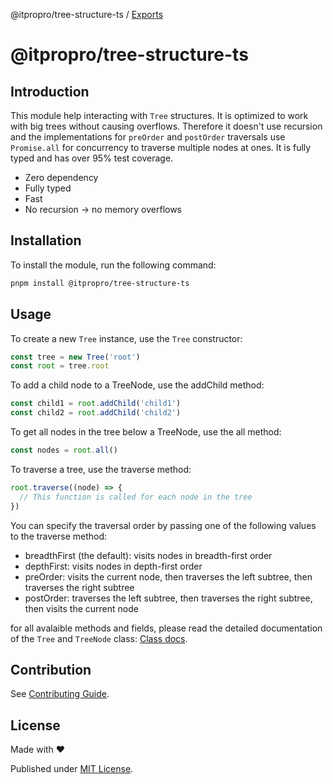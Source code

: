 @itpropro/tree-structure-ts / [Exports](modules.md)

# @itpropro/tree-structure-ts

## Introduction

This module help interacting with `Tree` structures. It is optimized to work with big trees without causing overflows. Therefore it doesn't use recursion and the implementations for `preOrder` and `postOrder` traversals use `Promise.all` for concurrency to traverse multiple nodes at ones.
It is fully typed and has over 95% test coverage.

- Zero dependency
- Fully typed
- Fast
- No recursion -> no memory overflows

## Installation

To install the module, run the following command:

```bash
pnpm install @itpropro/tree-structure-ts
```

## Usage

To create a new `Tree` instance, use the `Tree` constructor:

```typescript
const tree = new Tree('root')
const root = tree.root
```

To add a child node to a TreeNode, use the addChild method:

```typescript
const child1 = root.addChild('child1')
const child2 = root.addChild('child2')
```

To get all nodes in the tree below a TreeNode, use the all method:

```typescript
const nodes = root.all()
```

To traverse a tree, use the traverse method:

```typescript
root.traverse((node) => {
  // This function is called for each node in the tree
})
```

You can specify the traversal order by passing one of the following values to the traverse method:

- breadthFirst (the default): visits nodes in breadth-first order
- depthFirst: visits nodes in depth-first order
- preOrder: visits the current node, then traverses the left subtree, then traverses the right subtree
- postOrder: traverses the left subtree, then traverses the right subtree, then visits the current node

for all avalaible methods and fields, please read the detailed documentation of the `Tree` and `TreeNode` class: [Class docs](https://github.com/itpropro/tree-structure-ts/blob/main/docs/modules.md).

## Contribution

See [Contributing Guide](https://github.com/itpropro/tree-structure-ts/blob/main/CONTRIBUTING.md).

## License

Made with :heart:

Published under [MIT License](./LICENCE).
